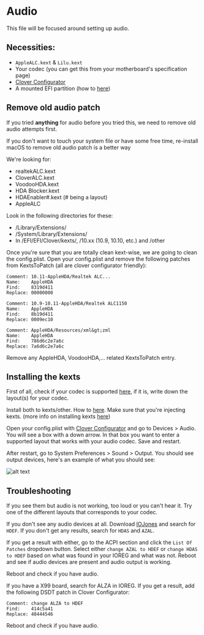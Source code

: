 # Audio

This file will be focused around setting up audio.

## Necessities:
* `AppleALC.kext` & `Lilu.kext`
* Your codec (you can get this from your motherboard's specification page)
* [Clover Configurator](http://mackie100projects.altervista.org/download-clover-configurator/)
* A mounted EFI partition (how to [here](Tips.md#how-to-mount-efi))

## Remove old audio patch
If you tried **anything** for audio before you tried this, we need to remove old audio attempts first.

If you don't want to touch your system file or have some free time, re-install macOS to remove old audio patch is a better way

We're looking for:
* realtekALC.kext
* CloverALC.kext
* VoodooHDA.kext
* HDA Blocker.kext
* HDAEnabler#.kext (# being a layout)
* AppleALC

Look in the following directories for these:
* /Library/Extensions/
* /System/Library/Extensions/
* In /EFI/EFI/Clover/kexts/, /10.xx (10.9, 10.10, etc.) and /other

Once you're sure that you are totally clean kext-wise, we are going to clean the config.plist. Open your config.plist and remove the following patches from KextsToPatch (all are clover configurator friendly):

```
Comment: 10.11-AppleHDA/Realtek ALC...
Name:    AppleHDA
Find:    8319d411
Replace: 00000000
```

```
Comment: 10.9-10.11-AppleHDA/Realtek ALC1150
Name:    AppleHDA
Find:    8b19d411
Replace: 0009ec10
```

```
Comment: AppleHDA/Resources/xml&gt;zml
Name:    AppleHDA
Find:    786d6c2e7a6c
Replace: 7a6d6c2e7a6c
```

Remove any AppleHDA, VoodooHDA,... related KextsToPatch entry.

## Installing the kexts
First of all, check if your codec is supported [here](https://github.com/vit9696/AppleALC/wiki/Supported-codecs), if it is, write down the layout(s) for your codec.

Install both to kexts/other. How to [here](Tips.md#how-to-mount-efi). Make sure that you're injecting kexts. (more info on installing kexts [here](Tips.md#how-to-install-kexts))

Open your config.plist with [Clover Configurator](http://mackie100projects.altervista.org/download-clover-configurator/) and go to Devices > Audio. You will see a box with a down arrow. In that box you want to enter a supported layout that works with your audio codec. Save and restart. 

After restart, go to System Preferences > Sound > Output. You should see output devices, here's an example of what you should see:

![alt text](Pictures/Audio%20Devices.png)

## Troubleshooting
If you see them but audio is not working, too loud or you can't hear it. Try one of the different layouts that corresponds to your codec.

If you don't see any audio devices at all. Download [IOJones](https://sourceforge.net/projects/iojones/) and search for `HDEF`. If you don't get any results, search for `HDAS` and `AZAL`.

If you get a result with either, go to the ACPI section and click the `List Of Patches` dropdown button. Select either `change AZAL to HDEF` or `change HDAS to HDEF` based on what was found in your IOREG and what was not. Reboot and see if audio devices are present and audio output is working.

Reboot and check if you have audio.

If you have a X99 board, search for ALZA in IOREG. If you get a result, add the following DSDT patch in Clover Configurator:

```
Comment: change ALZA to HDEF
Find:    414c5a41
Replace: 48444546
```

Reboot and check if you have audio.
